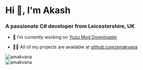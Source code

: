 <h1 align="left">Hi 👋, I'm Akash</h1>
<h3 align="left">A passionate C# developer from Leicestershire, UK</h3>

- 🔭 I’m currently working on [Yuzu Mod Downloader](https://github.com/amakvana/YuzuModDownloader)

- 👨‍💻 All of my projects are available at [github.com/amakvana](https://github.com/amakvana?tab=repositories)

<p align="left"><img src="https://github-readme-stats.vercel.app/api/top-langs?username=amakvana&show_icons=true&locale=en&layout=compact" alt="amakvana" /><br><img src="https://github-readme-stats.vercel.app/api?username=amakvana&show_icons=true&locale=en&layout=compact&include_all_commits=true&hide_title=true" alt="amakvana" /></p>
